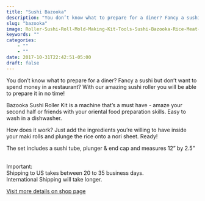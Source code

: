 ```yaml
---
title: "Sushi Bazooka"
description: "You don’t know what to prepare for a diner? Fancy a sushi but don’t want to spend money in a restaurant? With our amazing sushi roller you will be able to prepare it in no time..."
slug: "bazooka"
image: Roller-Sushi-Roll-Mold-Making-Kit-Tools-Sushi-Bazooka-Rice-Meat-Vegetables-DIY-Making-Kitchen-Gadgets_d024680b-0afd-411a-8045-f1e35aad89d8_2000x.jpg
keywords: ""
categories: 
    - ""
    - ""
date: 2017-10-31T22:42:51-05:00
draft: false
---
```


<p>You don’t know what to prepare for a diner? Fancy a sushi but don’t want to spend money in a restaurant? With our amazing sushi roller you will be able to prepare it in no time!</p>
<p>Bazooka Sushi Roller Kit is a machine that’s a must have - amaze your second half or friends with your oriental food preparation skills. Easy to wash in a dishwasher.</p>
<p>How does it work? Just add the ingredients you’re willing to have inside your maki rolls and plunge the rice onto a nori sheet. Ready!&nbsp;</p>
<p>The set includes a sushi tube, plunger &amp; end cap and measures 12” by 2.5”</p>
<p><br> Important:<br> Shipping to US takes between 20&nbsp;to 35 business days.&nbsp;<br> International Shipping will take longer.&nbsp;</p>
<a href="https://gadgetuni.com/collections/lifestyle/products/sushi-bazooka?utm_source=lifestyle&utm_medium=link" target="_blank" title="Infusion Water Bottle" rel="noopener noreferrer">Visit more details on shop page</a>